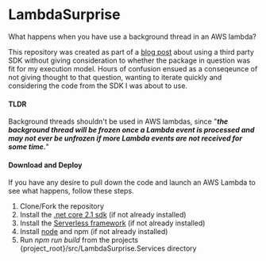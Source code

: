 # LambdaSurprise

What happens when you have use a background thread in an AWS lambda? 

This repository was created as part of a [blog post](https://blog.timbutterfield.co.uk/2020/02/11/serverless-deploy-developer-policy/) about using a third party SDK without giving consideration to whether the package in question was fit for my execution model. Hours of confusion ensued as a conseqeunce of not giving thought to that question, wanting to iterate quickly and considering the code from the SDK I was about to use.

#### TLDR

Background threads shouldn't be used in AWS lambdas, since "**_the background thread will be frozen once a Lambda event is processed and may not ever be unfrozen if more Lambda events are not received for some time._**"


#### Download and Deploy
If you have any desire to pull down the code and launch an AWS Lambda to see what happens, follow these steps. 

1) Clone/Fork the repository
2) Install the [.net core 2.1 sdk](https://dotnet.microsoft.com/download/dotnet-core/2.1) (if not already installed)
3) Install the [Serverless framework](https://serverless.com/framework/docs/getting-started/) (if not already installed)
4) Install [node](https://nodejs.org/en/download/) and npm (if not already installed)
5) Run *npm run build* from the projects {project_root}/src/LambdaSurprise.Services directory